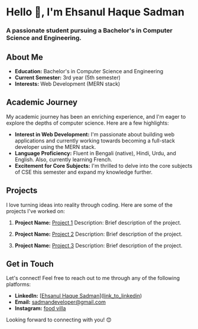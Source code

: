 # Hello 👋, I'm Ehsanul Haque Sadman
### A passionate student pursuing a Bachelor's in Computer Science and Engineering.

## About Me

- **Education:** Bachelor's in Computer Science and Engineering
- **Current Semester:** 3rd year (5th semester)
- **Interests:** Web Development (MERN stack)

## Academic Journey

My academic journey has been an enriching experience, and I'm eager to explore the depths of computer science. Here are a few highlights:

- **Interest in Web Development:** I'm passionate about building web applications and currently working towards becoming a full-stack developer using the MERN stack.
- **Language Proficiency:** Fluent in Bengali (native), Hindi, Urdu, and English. Also, currently learning French.
- **Excitement for Core Subjects:** I'm thrilled to delve into the core subjects of CSE this semester and expand my knowledge further.

## Projects

I love turning ideas into reality through coding. Here are some of the projects I've worked on:

1. **Project Name:** [Project 1](link_to_project)
   Description: Brief description of the project.

2. **Project Name:** [Project 2](link_to_project)
   Description: Brief description of the project.

3. **Project Name:** [Project 3](link_to_project)
   Description: Brief description of the project.

## Get in Touch

Let's connect! Feel free to reach out to me through any of the following platforms:

- **LinkedIn:** [[Ehsanul Haque Sadman](https://images.rawpixel.com/image_png_800/czNmcy1wcml2YXRlL3Jhd3BpeGVsX2ltYWdlcy93ZWJzaXRlX2NvbnRlbnQvbHIvdjk4Mi1kMy0xMC5wbmc.png)]([link_to_linkedin](https://www.linkedin.com/in/sadman-sadman-176136309/))
- **Email:** sadmandeveloper@gmail.com
- **Instagram:** [food villa]([link_to_instagram](https://www.instagram.com/oishii_000/))

Looking forward to connecting with you! 😊




<!--
###👋 Hi, I'm Ehsanul Haque Sadman



**ehsanul-haque-sadman/ehsanul-haque-sadman** is a ✨ _special_ ✨ repository because its `README.md` (this file) appears on your GitHub profile.

Here are some ideas to get you started:

- 🔭 I’m currently working on ...
- 🌱 I’m currently learning ...
- 👯 I’m looking to collaborate on ...
- 🤔 I’m looking for help with ...
- 💬 Ask me about ...
- 📫 How to reach me: ...
- 😄 Pronouns: ...
- ⚡ Fun fact: ...
-->
